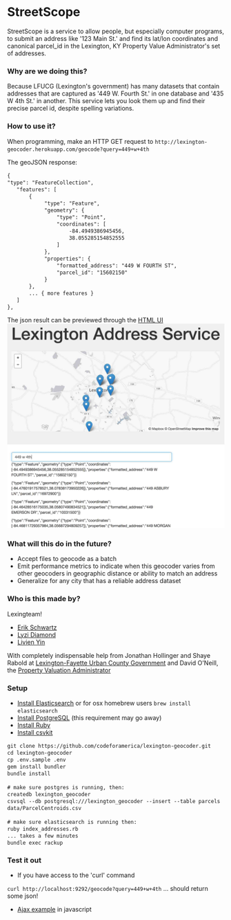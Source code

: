 # StreetScope

StreetScope is a service to allow people, but especially computer programs, to submit an address like '123 Main St.' and find its lat/lon coordinates and canonical parcel_id in the Lexington, KY Property Value Administrator's set of addresses.

### Why are we doing this?

Because LFUCG (Lexington's government) has many datasets that contain addresses that are captured as '449 W. Fourth St.' in one database and '435 W 4th St.' in another. This service lets you look them up and find their precise parcel id, despite spelling variations.

### How to use it?

When programming, make an HTTP GET request to `http://lexington-geocoder.herokuapp.com/geocode?query=449+w+4th`

The geoJSON response:

```
{
"type": "FeatureCollection",
   "features": [
       {
	       	"type": "Feature",
	       	"geometry": {
	       		"type": "Point",
	        	"coordinates": [
		       		-84.4949386945456,
		       		38.055285154852555
	        	]
       		},
   	   		"properties": {
   	       		"formatted_address": "449 W FOURTH ST",
          		"parcel_id": "15602150"
       		}
       },
       ... { more features }
   ]
},
```

The json result can be previewed through the [HTML UI](http://lexington-geocoder.herokuapp.com/) ![HTML UI](https://raw.githubusercontent.com/codeforamerica/lexington-geocoder/473ffa57d82044c2c2eac02f9b56bfb0958f5725/public/images/screenshot.jpg)

### What will this do in the future?

* Accept files to geocode as a batch
* Emit performance metrics to indicate when this geocoder varies from other geocoders in geographic distance or ability to match an address
* Generalize for any city that has a reliable address dataset

### Who is this made by?

Lexingteam!

* [Erik Schwartz](https://github.com/eeeschwartz)
* [Lyzi Diamond](https://github.com/lyzidiamond)
* [Livien Yin](https://github.com/livienyin)

With completely indispensable help from Jonathan Hollinger and Shaye Rabold at [Lexington-Fayette Urban County Government](http://lexingtonky.gov/) and David O'Neill, the [Property Valuation Administrator](http://www.fayette-pva.com/)

### Setup

* [Install Elasticsearch](http://www.elasticsearch.org/guide/en/elasticsearch/guide/current/_installing_elasticsearch.html) or for osx homebrew users `brew install elasticsearch`
* [Install PostgreSQL](https://github.com/codeforamerica/howto/blob/master/PostgreSQL.md) (this requirement may go away)
* [Install Ruby](https://github.com/codeforamerica/howto/blob/master/Ruby.md)
* [Install csvkit](https://github.com/amandabee/cunyjdata/wiki/Tutorial:-Installing-CSVKit)

```
git clone https://github.com/codeforamerica/lexington-geocoder.git
cd lexington-geocoder
cp .env.sample .env
gem install bundler
bundle install

# make sure postgres is running, then:
createdb lexington_geocoder
csvsql --db postgresql:///lexington_geocoder --insert --table parcels data/ParcelCentroids.csv

# make sure elasticsearch is running then:
ruby index_addresses.rb
... takes a few minutes
bundle exec rackup
```

### Test it out

* If you have access to the 'curl' command

`curl http://localhost:9292/geocode?query=449+w+4th` ... should return some json!

* [Ajax example](https://github.com/codeforamerica/lexington-geocoder/blob/2b6326565643be0264b17b4b2af27f47887ac225/views/index.erb#L55) in javascript




